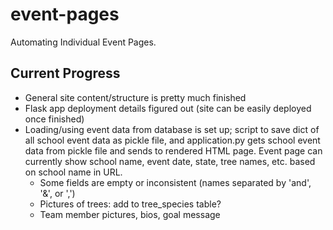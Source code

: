 # event-pages
Automating Individual Event Pages.

## Current Progress
- General site content/structure is pretty much finished
- Flask app deployment details figured out (site can be easily deployed once finished)
- Loading/using event data from database is set up; script to save dict of all school event data as pickle file, and application.py gets school event data from pickle file and sends to rendered HTML page. Event page can currently show school name, event date, state, tree names, etc. based on school name in URL.
    - Some fields are empty or inconsistent (names separated by 'and', '&', or ',')
    - Pictures of trees: add to tree_species table?
    - Team member pictures, bios, goal message
